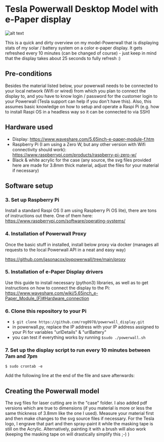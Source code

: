 # Tesla Powerwall Desktop Model with e-Paper display

![alt text](https://github.com/rog0978/powerwall_display/blob/main/display.jpg?raw=true)

This is a quick and dirty overview on my model-Powerwall that is displaying stats of my solar / battery system on a color e-paper display. It gets refreshed every 10 minutes (can be changed of course) - just keep in mind that the display takes about 25 seconds to fully refresh :)

## Pre-conditions

Besides the material listed below, your powerwall needs to be connected to your local network (Wifi or wired) from which you plan to connect the display to, and you have to know login / password for the customer login to your Powerwall (Tesla support can help if you don't have this).
Also, this assumes basic knowledge on how to setup and operate a Raspi Pi (e.g. how to install Raspi OS in a headless way so it can be connected to via SSH)

## Hardware used

* Display: https://www.waveshare.com/5.65inch-e-paper-module-f.htm
* Raspberry Pi (I am using a Zero W, but any other version with Wifi connectivity should work): https://www.raspberrypi.com/products/raspberry-pi-zero-w/
* Black & white acrylic for the case (any source, the svg files provided here are made for 3.8mm thick material, adjust the files for your material if necessary)

## Software setup

### 3. Set up Raspberry Pi

Install a standard Raspi OS (I am using Raspberry Pi OS lite), there are tons of instructions out there. One of them here: https://www.raspberrypi.com/software/operating-systems/

### 4. Installation of Powerwall Proxy

Once the basic stuff in installed, install below proxy via docker (manages all requests to the local Powerwall API in a neat and easy way)

https://github.com/jasonacox/pypowerwall/tree/main/proxy

### 5. Installation of e-Paper Display drivers

Use this guide to install necessary (python3) libraries, as well as to get instructions on how to connect the display to the Pi: https://www.waveshare.com/wiki/5.65inch_e-Paper_Module_(F)#Hardware_connection

### 6. Clone this repository to your Pi

* `$ git clone https://github.com/rog0978/powerwall_display.git`
* in powerwall.py, replace the IP address with your IP address assigned to your Pi for variables "urlDetails" & "urlBattery"
* you can test if everything works by running `$sudo ./powerwall.sh`

### 7. Set up the display script to run every 10 minutes between 7am and 7pm

`$ sudo crontab -e`

Add the following line at the end of the file and save afterwards: 

## Creating the Powerwall model

The svg files for laser cutting are in the "case" folder. I also added pdf versions which are true to dimensions (if you material is more or less the same thickness of 3.8mm like the one I used). Measure your material first and then make changes to the svg source files if necessary.
For the Tesla logo, I engrave that part and then spray-paint it while the masking tape is still on the Acrylic. Alternatively, painting it with a brush will also work (keeping the masking tape on will drastically simplify this ;-) )
